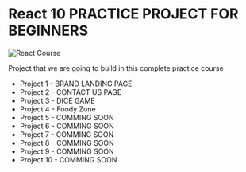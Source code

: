 # React 10 PRACTICE PROJECT FOR BEGINNERS

![React Course](https://user-images.githubusercontent.com/50476777/236658237-3f141863-a1ed-4860-a847-71ced21fa8a5.png)

Project that we are going to build in this complete practice course

- Project 1 - BRAND LANDING PAGE
- Project 2 - CONTACT US PAGE
- Project 3 - DICE GAME
- Project 4 - Foody Zone
- Project 5 - COMMING SOON
- Project 6 - COMMING SOON
- Project 7 - COMMING SOON
- Project 8 - COMMING SOON
- Project 9 - COMMING SOON
- Project 10 - COMMING SOON


